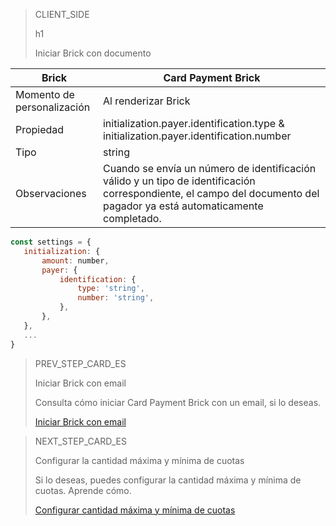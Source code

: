 > CLIENT_SIDE
>
> h1
>
> Iniciar Brick con documento

| Brick | Card Payment Brick |
| --- | --- |
| Momento de personalización | Al renderizar Brick |
| Propiedad | initialization.payer.identification.type & initialization.payer.identification.number |
| Tipo | string |
| Observaciones | Cuando se envía un número de identificación válido y un tipo de identificación correspondiente, el campo del documento del pagador ya está automaticamente completado. |

```javascript
const settings = {
   initialization: {
       amount: number,
       payer: {
           identification: {
               type: 'string',
               number: 'string',
           },
       },
   },
   ...
}
```

> PREV_STEP_CARD_ES
>
> Iniciar Brick con email
>
> Consulta cómo iniciar Card Payment Brick con un email, si lo deseas.
>
> [Iniciar Brick con email](/developers/es/docs/checkout-bricks/card-payment-brick/additional-customization/initiate-brick-with-email)

> NEXT_STEP_CARD_ES
>
> Configurar la cantidad máxima y mínima de cuotas
>
> Si lo deseas, puedes configurar la cantidad máxima y mínima de cuotas. Aprende cómo.
>
> [Configurar cantidad máxima y mínima de cuotas](/developers/es/docs/checkout-bricks/card-payment-brick/additional-customization/configure-installments)